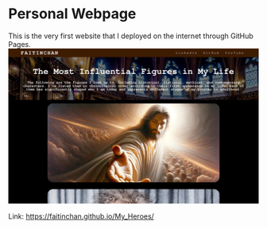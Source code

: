 # Personal Webpage
This is the very first website that I deployed on the internet through GitHub Pages.
![image](https://github.com/faitinchan/My_Heroes/blob/main/My_Heroes.jpg)

Link: https://faitinchan.github.io/My_Heroes/

